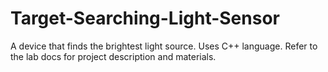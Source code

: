 # Target-Searching-Light-Sensor
A device that finds the brightest light source. 
Uses C++ language. 
Refer to the lab docs for project description and materials. 

